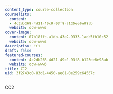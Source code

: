 ```yaml
---
content_type: course-collection
courselists:
  content:
  - 4c2db268-4d21-49c9-93f8-b125ee6e98ab
  website: ocw-www3
cover-image:
  content: 07b18ffc-a1db-43e7-9333-1adb5fb10c52
  website: ocw-www3
description: CC2
draft: false
featured-courses:
  content: 4c2db268-4d21-49c9-93f8-b125ee6e98ab
  website: ocw-www3
title: CC2
uid: 3f2743c0-83d1-4450-ae81-0e259c64567c
---
```

CC2
